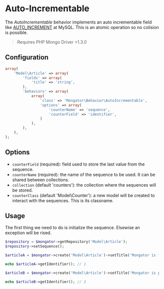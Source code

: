 Auto-Incrementable
==================

The *AutoIncrementable* behavior implements an auto incrementable field like [AUTO_INCREMENT](http://dev.mysql.com/doc/refman/5.0/en/example-auto-increment.html) at MySQL. This is an atomic operation so no colision is possible. 

> Requires PHP Mongo Driver >1.3.0

Configuration
-------------

```php
array(
    'Model\Article' => array(
        'fields' => array(
            'title' => 'string',
        ),
        'behaviors' => array(
            array(
                'class' => 'Mongator\Behavior\AutoIncrementable',
                'options' => array(
                    'counterName' => 'sequence',
                    'counterField' => 'identifier',
                )
            ),
        ),
    ),
);

```

Options
-------

* ```counterField``` (required): field used to store the last value from the sequence.
* ```counterName``` (required): the name of the sequence to be used. It can be shared between collections.
* ```collection``` (default 'counters'): the collection where the sequences will be stored.
* ```counterClass``` (default 'Model\Counter'): a new model will be created to interact with the sequences. This is its classname.


Usage
-----

The first thing we need to do is initialize the sequence. Elsewise an exception will be rised.


```php
$repository = $mongator->getRepository('Model\Article');
$repository->setSequence();
```

```php
$articleA = $mongator->create('Model\Article')->setTitle('Mongator is fast')->save();

echo $articleA->getIdentifier(); // 1

$articleB = $mongator->create('Model\Article')->setTitle('Mongator is powerful')->save();

echo $articleB->getIdentifier(); // 2
```
